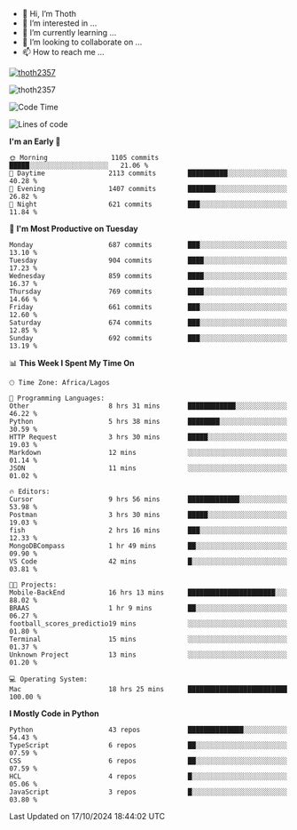 <!---
thoth2357/thoth2357 is a ✨ special ✨ repository because its `README.md` (this file) appears on your GitHub profile.
You can click the Preview link to take a look at your changes.
--->

- 👋 Hi, I’m Thoth
- 👀 I’m interested in ...
- 🌱 I’m currently learning ...
- 💞️ I’m looking to collaborate on ...
- 📫 How to reach me ...


<p align="left"> <a href="https://github.com/ryo-ma/github-profile-trophy"><img src="https://github-profile-trophy.vercel.app/?username=thoth2357&theme=gruvbox&no-bg=true&no-frame=false&title=MultiLanguage,Commits,Repositories,Stars,Followers,PullRequest,Reviews,Issues" alt="thoth2357" /></a> </p>

<p align="left"> <img src="https://komarev.com/ghpvc/?username=thoth2357&label=Profile%20views&color=0e75b6&style=flat" alt="thoth2357" /> </p>

<!--START_SECTION:waka-->
![Code Time](http://img.shields.io/badge/Code%20Time-3%2C332%20hrs%206%20mins-blue)

![Lines of code](https://img.shields.io/badge/From%20Hello%20World%20I%27ve%20Written-30.8%20million%20lines%20of%20code-blue)

**I'm an Early 🐤** 

```text
🌞 Morning                1105 commits        █████░░░░░░░░░░░░░░░░░░░░   21.06 % 
🌆 Daytime                2113 commits        ██████████░░░░░░░░░░░░░░░   40.28 % 
🌃 Evening                1407 commits        ███████░░░░░░░░░░░░░░░░░░   26.82 % 
🌙 Night                  621 commits         ███░░░░░░░░░░░░░░░░░░░░░░   11.84 % 
```
📅 **I'm Most Productive on Tuesday** 

```text
Monday                   687 commits         ███░░░░░░░░░░░░░░░░░░░░░░   13.10 % 
Tuesday                  904 commits         ████░░░░░░░░░░░░░░░░░░░░░   17.23 % 
Wednesday                859 commits         ████░░░░░░░░░░░░░░░░░░░░░   16.37 % 
Thursday                 769 commits         ████░░░░░░░░░░░░░░░░░░░░░   14.66 % 
Friday                   661 commits         ███░░░░░░░░░░░░░░░░░░░░░░   12.60 % 
Saturday                 674 commits         ███░░░░░░░░░░░░░░░░░░░░░░   12.85 % 
Sunday                   692 commits         ███░░░░░░░░░░░░░░░░░░░░░░   13.19 % 
```


📊 **This Week I Spent My Time On** 

```text
🕑︎ Time Zone: Africa/Lagos

💬 Programming Languages: 
Other                    8 hrs 31 mins       ████████████░░░░░░░░░░░░░   46.22 % 
Python                   5 hrs 38 mins       ████████░░░░░░░░░░░░░░░░░   30.59 % 
HTTP Request             3 hrs 30 mins       █████░░░░░░░░░░░░░░░░░░░░   19.03 % 
Markdown                 12 mins             ░░░░░░░░░░░░░░░░░░░░░░░░░   01.14 % 
JSON                     11 mins             ░░░░░░░░░░░░░░░░░░░░░░░░░   01.02 % 

🔥 Editors: 
Cursor                   9 hrs 56 mins       █████████████░░░░░░░░░░░░   53.98 % 
Postman                  3 hrs 30 mins       █████░░░░░░░░░░░░░░░░░░░░   19.03 % 
fish                     2 hrs 16 mins       ███░░░░░░░░░░░░░░░░░░░░░░   12.33 % 
MongoDBCompass           1 hr 49 mins        ██░░░░░░░░░░░░░░░░░░░░░░░   09.90 % 
VS Code                  42 mins             █░░░░░░░░░░░░░░░░░░░░░░░░   03.81 % 

🐱‍💻 Projects: 
Mobile-BackEnd           16 hrs 13 mins      ██████████████████████░░░   88.02 % 
BRAAS                    1 hr 9 mins         ██░░░░░░░░░░░░░░░░░░░░░░░   06.27 % 
football_scores_predictio19 mins             ░░░░░░░░░░░░░░░░░░░░░░░░░   01.80 % 
Terminal                 15 mins             ░░░░░░░░░░░░░░░░░░░░░░░░░   01.37 % 
Unknown Project          13 mins             ░░░░░░░░░░░░░░░░░░░░░░░░░   01.20 % 

💻 Operating System: 
Mac                      18 hrs 25 mins      █████████████████████████   100.00 % 
```

**I Mostly Code in Python** 

```text
Python                   43 repos            ██████████████░░░░░░░░░░░   54.43 % 
TypeScript               6 repos             ██░░░░░░░░░░░░░░░░░░░░░░░   07.59 % 
CSS                      6 repos             ██░░░░░░░░░░░░░░░░░░░░░░░   07.59 % 
HCL                      4 repos             █░░░░░░░░░░░░░░░░░░░░░░░░   05.06 % 
JavaScript               3 repos             █░░░░░░░░░░░░░░░░░░░░░░░░   03.80 % 
```




 Last Updated on 17/10/2024 18:44:02 UTC
<!--END_SECTION:waka-->
<!--![](http://github-profile-summary-cards.vercel.app/api/cards/profile-details?username=thoth2357&theme=2077)

![](http://github-profile-summary-cards.vercel.app/api/cards/stats?username=thoth2357&theme=2077)![](http://github-profile-summary-cards.vercel.app/api/cards/productive-time?username=thoth2357&theme=2077&utcOffset=8) -->
